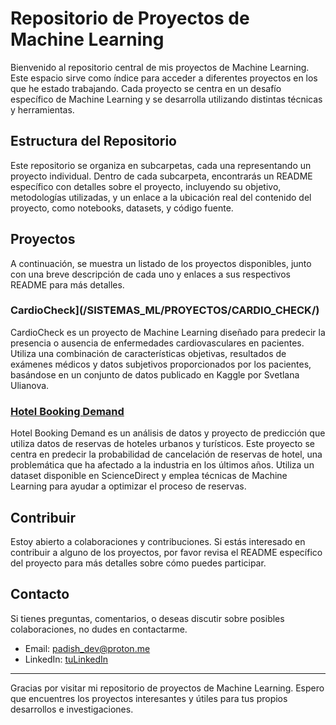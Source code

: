 # Repositorio de Proyectos de Machine Learning

Bienvenido al repositorio central de mis proyectos de Machine Learning. Este espacio sirve como índice para acceder a diferentes proyectos en los que he estado trabajando. Cada proyecto se centra en un desafío específico de Machine Learning y se desarrolla utilizando distintas técnicas y herramientas.

## Estructura del Repositorio

Este repositorio se organiza en subcarpetas, cada una representando un proyecto individual. Dentro de cada subcarpeta, encontrarás un README específico con detalles sobre el proyecto, incluyendo su objetivo, metodologías utilizadas, y un enlace a la ubicación real del contenido del proyecto, como notebooks, datasets, y código fuente.

## Proyectos

A continuación, se muestra un listado de los proyectos disponibles, junto con una breve descripción de cada uno y enlaces a sus respectivos README para más detalles.

### CardioCheck](/SISTEMAS_ML/PROYECTOS/CARDIO_CHECK/)

CardioCheck es un proyecto de Machine Learning diseñado para predecir la presencia o ausencia de enfermedades cardiovasculares en pacientes. Utiliza una combinación de características objetivas, resultados de exámenes médicos y datos subjetivos proporcionados por los pacientes, basándose en un conjunto de datos publicado en Kaggle por Svetlana Ulianova.


### [Hotel Booking Demand](/SISTEMAS_ML/PROYECTOS/HOTEL_BOOKING_DEMAND/)

Hotel Booking Demand es un análisis de datos y proyecto de predicción que utiliza datos de reservas de hoteles urbanos y turísticos. Este proyecto se centra en predecir la probabilidad de cancelación de reservas de hotel, una problemática que ha afectado a la industria en los últimos años. Utiliza un dataset disponible en ScienceDirect y emplea técnicas de Machine Learning para ayudar a optimizar el proceso de reservas.


## Contribuir

Estoy abierto a colaboraciones y contribuciones. Si estás interesado en contribuir a alguno de los proyectos, por favor revisa el README específico del proyecto para más detalles sobre cómo puedes participar.

## Contacto

Si tienes preguntas, comentarios, o deseas discutir sobre posibles colaboraciones, no dudes en contactarme.

- Email: padish_dev@proton.me
- LinkedIn: [tuLinkedIn]([https://www.linkedin.com/in/tu-perfil/](https://www.linkedin.com/in/david-padilla-mu%C3%B1oz-52126725a/))


---

Gracias por visitar mi repositorio de proyectos de Machine Learning. Espero que encuentres los proyectos interesantes y útiles para tus propios desarrollos e investigaciones.


